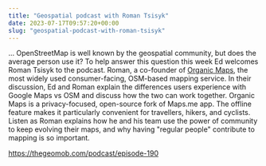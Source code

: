 ```yaml
---
title: "Geospatial podcast with Roman Tsisyk"
date: 2023-07-17T09:57:20+00:00
slug: "geospatial-podcast-with-roman-tsisyk"
---
```


… OpenStreetMap is well known by the geospatial community, but does the average person use it? To help answer this question this week Ed welcomes Roman Tsisyk to the podcast. Roman, a co-founder of [Organic Maps](https://organicmaps.app/), the most widely used consumer-facing, OSM-based mapping service. In their discussion, Ed and Roman explain the differences users experience with Google Maps vs OSM and discuss how the two can work together. Organic Maps is a privacy-focused, open-source fork of Maps.me app. The offline feature makes it particularly convenient for travellers, hikers, and cyclists. Listen as Roman explains how he and his team use the power of community to keep evolving their maps, and why having "regular people" contribute to mapping is so important.

<https://thegeomob.com/podcast/episode-190>
